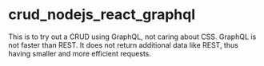 # crud_nodejs_react_graphql
This is to try out a CRUD using GraphQL, not caring about CSS.
GraphQL is not faster than REST.
It does not return additional data like REST, thus having smaller and more efficient requests.

